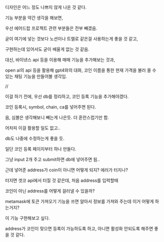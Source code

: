 디자인은 어느 정도 나쁘지 않게 나온 것 같다.

기능 부분을 약간 생각을 해보면,

우선 에어드랍 프로젝트 관련 부분들은 전부 빼겠음.

굳이 여기에 넣는 것보다 노션이나 트렐로 같은걸 사용하는게 좋을 것 같고,

구현하는데 있어서도 굳이 배울게 없는 것 같음.

대신, 바이낸스 api 등을 이용해 매매 기능을 추가해보는 것과,

open ai의 api 등을 활용해 gpt4와의 대화, 코인 이름을 통한 현재 가격을 불러 올 수 있는 채팅 기능을 만들어볼 생각임.

//

이걸 하기 전에, 우선 db를 정리하고, 코인 등록 기능을 추가해야겠다.

코인 등록시, symbol, chain, ca를 넣어주면 된다.

음, 심볼은 생각해보니 빼는게 나은듯. 더 혼란스럽기만 함.

어차피 이걸 활용할 일도 없고..

db도 나중에 수정하는게 좋을 듯.

일단 코인 등록 페이지부터 하나 만들다.

그냥 input 2개 주고 submit하면 db에 넣어주면 됨..

근데 넣어준 address가 coin이 아니면 어떻게 되지? 에러가 터지나?

터지면 겟코 api에서 터질 것 같은데, 처음 address를 입력할때

코인이 아닌 address를 어떻게 걸러낼 수 있을까?

metamask에 토큰 가져오기 기능을 쓰면 알아서 정보를 가져와 주는데 이거 어떻게 하는거지?

이 기능 구현해보고 싶다.

address가 코인이 맞으면 등록이 가능하도록 하고, 아니면 활성화 안되도록 해주면 좋을 것 같다.
